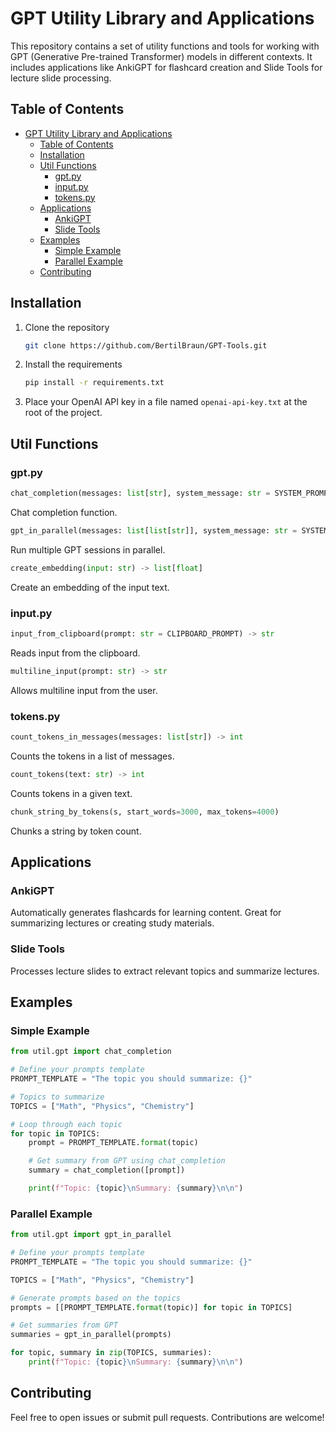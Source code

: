 # GPT Utility Library and Applications

This repository contains a set of utility functions and tools for working with GPT (Generative Pre-trained Transformer) models in different contexts. It includes applications like AnkiGPT for flashcard creation and Slide Tools for lecture slide processing.

## Table of Contents

- [GPT Utility Library and Applications](#gpt-utility-library-and-applications)
  - [Table of Contents](#table-of-contents)
  - [Installation](#installation)
  - [Util Functions](#util-functions)
    - [gpt.py](#gptpy)
    - [input.py](#inputpy)
    - [tokens.py](#tokenspy)
  - [Applications](#applications)
    - [AnkiGPT](#ankigpt)
    - [Slide Tools](#slide-tools)
  - [Examples](#examples)
    - [Simple Example](#simple-example)
    - [Parallel Example](#parallel-example)
  - [Contributing](#contributing)

## Installation

1. Clone the repository

   ```bash
   git clone https://github.com/BertilBraun/GPT-Tools.git
   ```

2. Install the requirements

   ```bash
   pip install -r requirements.txt
   ```

3. Place your OpenAI API key in a file named `openai-api-key.txt` at the root of the project.

## Util Functions

### gpt.py

```python
chat_completion(messages: list[str], system_message: str = SYSTEM_PROMPT, model: str = DEFAULT_MODEL, stream_output: bool = False) -> str
```

Chat completion function.

```python
gpt_in_parallel(messages: list[list[str]], system_message: str = SYSTEM_PROMPT, model: str = DEFAULT_MODEL) -> list[str]
```

Run multiple GPT sessions in parallel.

```python
create_embedding(input: str) -> list[float]
```

Create an embedding of the input text.

### input.py

```python
input_from_clipboard(prompt: str = CLIPBOARD_PROMPT) -> str
```

Reads input from the clipboard.

```python
multiline_input(prompt: str) -> str
```

Allows multiline input from the user.

### tokens.py

```python
count_tokens_in_messages(messages: list[str]) -> int
```

Counts the tokens in a list of messages.

```python
count_tokens(text: str) -> int
```

Counts tokens in a given text.

```python
chunk_string_by_tokens(s, start_words=3000, max_tokens=4000)
```

Chunks a string by token count.

## Applications

### AnkiGPT

Automatically generates flashcards for learning content. Great for summarizing lectures or creating study materials.

### Slide Tools

Processes lecture slides to extract relevant topics and summarize lectures.

## Examples

### Simple Example

```python
from util.gpt import chat_completion

# Define your prompts template
PROMPT_TEMPLATE = "The topic you should summarize: {}"

# Topics to summarize
TOPICS = ["Math", "Physics", "Chemistry"]

# Loop through each topic
for topic in TOPICS:
    prompt = PROMPT_TEMPLATE.format(topic)

    # Get summary from GPT using chat_completion
    summary = chat_completion([prompt])

    print(f"Topic: {topic}\nSummary: {summary}\n\n")

```

### Parallel Example

```python
from util.gpt import gpt_in_parallel

# Define your prompts template
PROMPT_TEMPLATE = "The topic you should summarize: {}"

TOPICS = ["Math", "Physics", "Chemistry"]

# Generate prompts based on the topics
prompts = [[PROMPT_TEMPLATE.format(topic)] for topic in TOPICS]

# Get summaries from GPT
summaries = gpt_in_parallel(prompts)

for topic, summary in zip(TOPICS, summaries):
    print(f"Topic: {topic}\nSummary: {summary}\n\n")
```

## Contributing

Feel free to open issues or submit pull requests. Contributions are welcome!
